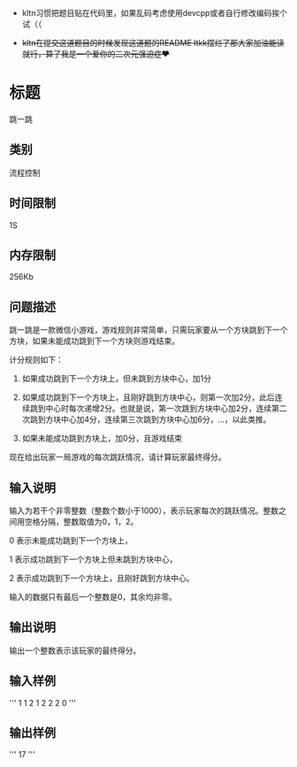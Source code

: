 - kltn习惯把题目贴在代码里，如果乱码考虑使用devcpp或者自行修改编码挨个试（（

- ~~kltn在提交这道题目的时候发现这道题的README ltkk摆烂了那大家加油能读就行，算了我是一个爱你的二次元强迫症❤~~

# 标题
	
跳一跳

## 类别

流程控制
	
## 时间限制	

1S

## 内存限制	

256Kb

## 问题描述	

跳一跳是一款微信小游戏，游戏规则非常简单，只需玩家要从一个方块跳到下一个方块，如果未能成功跳到下一个方块则游戏结束。

计分规则如下：

1. 如果成功跳到下一个方块上，但未跳到方块中心，加1分

2. 如果成功跳到下一个方块上，且刚好跳到方块中心，则第一次加2分，此后连续跳到中心时每次递增2分。也就是说，第一次跳到方块中心加2分，连续第二次跳到方块中心加4分，连续第三次跳到方块中心加6分，…，以此类推。

3. 如果未能成功跳到方块上，加0分，且游戏结束

现在给出玩家一局游戏的每次跳跃情况，请计算玩家最终得分。

## 输入说明
	
输入为若干个非零整数（整数个数小于1000），表示玩家每次的跳跃情况。整数之间用空格分隔，整数取值为0，1，2。

0 表示未能成功跳到下一个方块上，

1 表示成功跳到下一个方块上但未跳到方块中心，

2 表示成功跳到下一个方块上，且刚好跳到方块中心。

输入的数据只有最后一个整数是0，其余均非零。

## 输出说明	

输出一个整数表示该玩家的最终得分。

## 输入样例	

'''
1 1 2 1 2 2 2 0
'''

## 输出样例	

'''
17
'''

